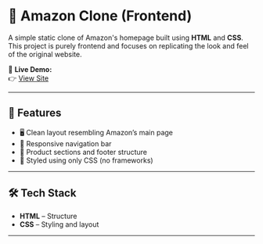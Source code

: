 # 🛒 Amazon Clone (Frontend)

A simple static clone of Amazon's homepage built using **HTML** and **CSS**.  
This project is purely frontend and focuses on replicating the look and feel of the original website.

🔗 **Live Demo:**  
👉 [View Site](https://sayantaniy.github.io/Amazon-Clone/)

---

## 🎯 Features
- 🖥️ Clean layout resembling Amazon’s main page  
- 🧭 Responsive navigation bar  
- 🔳 Product sections and footer structure  
- 🎨 Styled using only CSS (no frameworks)

---

## 🛠️ Tech Stack
- **HTML** – Structure  
- **CSS** – Styling and layout

---



